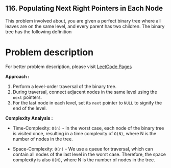## 116. Populating Next Right Pointers in Each Node

This problem involved about, you are given a perfect binary tree where all leaves are on the same level, and every parent has two children. The binary tree has the following definition

# Problem description

For better problem description, please visit [LeetCode Pages](https://leetcode.com/problems/populating-next-right-pointers-in-each-node/description/)

**Approach :**<br/>

1. Perform a level-order traversal of the binary tree.
2. During traversal, connect adjacent nodes in the same level using the `next` pointers.
3. For the last node in each level, set its `next` pointer to `NULL` to signify the end of the level.

**Complexity Analysis :**<br/>

-   Time-Complexity: `O(n)` - In the worst case, each node of the binary tree is visited once, resulting in a time complexity of `O(N)`, where N is the number of nodes in the tree.

-   Space-Complexity: `O(n)` - We use a queue for traversal, which can contain all nodes of the last level in the worst case. Therefore, the space complexity is also `O(N)`, where N is the number of nodes in the tree.
